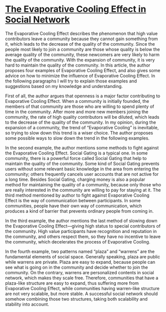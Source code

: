 # [The Evaporative Cooling Effect in Social Network](https://blogs.cornell.edu/info2040/2015/10/14/the-evaporative-cooling-effect-in-social-network/)

The Evaporative Cooling Effect describes the phenomenon that high value contributors leave a community because they cannot gain something from it, which leads to the decrease of the quality of the community. Since the people most likely to join a community are those whose quality is below the average quality of the community, these newcomers are very likely to harm the quality of the community. With the expansion of community, it is very hard to maintain the quality of the community. In this article, the author proposes four examples of Evaporative Cooling Effect, and also gives some advice on how to minimize the influence of Evaporative Cooling Effect. In the following paragraphs I will try to explain those examples and suggestions based on my knowledge and understanding.

First of all, the author argues that openness is a major factor contributing to Evaporative Cooling Effect. When a community is initially founded, the members of that community are those who are willing to spend plenty of time in the community. After more and more new members joining the community, the rate of high quality contributors will be diluted, which leads to the decrease of the quality of the community. In my opinion, during the expansion of a community, the trend of “Evaporative Cooling” is inevitable, so trying to slow down this trend is a wiser choice. The author proposes some possible ways to slow down the trend in the following examples.

In the second example, the author mentions some methods to fight against the Evaporative Cooling Effect. Social Gating is a typical one. In some community, there is a powerful force called Social Gating that help to maintain the quality of the community. Some kind of Social Gating prevents users without some relevant basic knowledge in the area from entering the community; others frequently cancels user accounts that are not active for a long time. Besides Social Gating, charging money is also a popular method for maintaining the quality of a community, because only those who are really interested in the community are willing to pay for staying at it. The third method mentioned by author to fight against Evaporative Cooling Effect is the way of communication between participants. In some communities, people have their own way of communication, which produces a kind of barrier that prevents ordinary people from coming in.

In the third example, the author mentions the last method of slowing down the Evaporative Cooling Effect—giving high status to special contributors of the community. High value participants have recognition and reputation in the community, and others respect them, so they have no incentive to leave the community, which decelerates the process of Evaporative Cooling.

In the fourth example, two patterns named “plaza” and “warrens” are the fundamental elements of social space. Generally speaking, plaza are public while warrens are private. Plaza are easy to expand, because people can see what is going on in the community and decide whether to join the community. On the contrary, warrens are personalized contents in social network, which makes they scale free. Therefore, communities that have a plaza-like structure are easy to expand, thus suffering more from Evaporative Cooling Effect, while communities having warren-like structure are not very scalable, but more stable. A successful social network should somehow combining those two structures, taking both scalability and stability into account.
